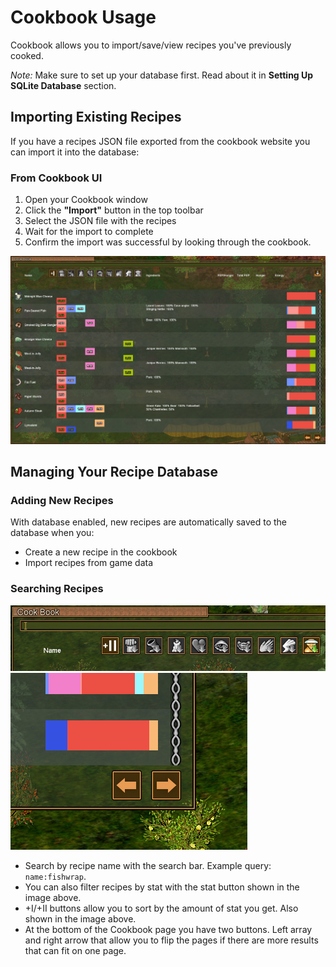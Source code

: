 # Cookbook Usage

Cookbook allows you to import/save/view recipes you've previously cooked.

*Note:* Make sure to set up your database first. Read about it in **Setting Up SQLite Database**  section.

## Importing Existing Recipes

If you have a recipes JSON file exported from the cookbook website you can import it into the database:

### From Cookbook UI

1. Open your Cookbook window
2. Click the **"Import"** button in the top toolbar
3. Select the JSON file with the recipes
4. Wait for the import to complete
5. Confirm the import was successful by looking through the cookbook.

![Cookbook Import Button](../images/cookbook.png)

## Managing Your Recipe Database

### Adding New Recipes

With database enabled, new recipes are automatically saved to the database when you:
- Create a new recipe in the cookbook
- Import recipes from game data

### Searching Recipes

![Cookbook Import Button](../images/cookbook_sorting.png)
![Cookbook Arrows](../images/cookbook_arrows.png)

- Search by recipe name with the search bar. Example query: `name:fishwrap`.
- You can also filter recipes by stat with the stat button shown in the image above.
- +I/+II buttons allow you to sort by the amount of stat you get. Also shown in the image above.
- At the bottom of the Cookbook page you have two buttons. Left array and right arrow that allow you to flip the pages if there are more results that can fit on one page.
